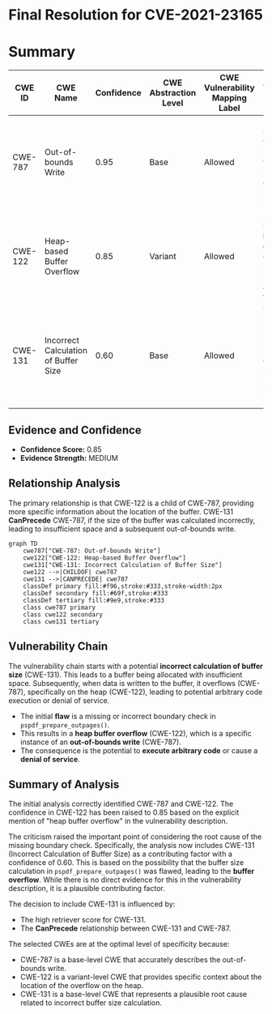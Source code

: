 # Final Resolution for CVE-2021-23165

# Summary
| CWE ID | CWE Name | Confidence | CWE Abstraction Level | CWE Vulnerability Mapping Label | CWE-Vulnerability Mapping Notes |
|---|---|---|---|---|---|
| CWE-787 | Out-of-bounds Write | 0.95 | Base | Allowed | Primary CWE. The vulnerability leads to writing data past the end of the intended buffer. |
| CWE-122 | Heap-based Buffer Overflow | 0.85 | Variant | Allowed |  Secondary CWE. The **heap buffer overflow** occurs because the buffer is allocated on the heap. |
| CWE-131 | Incorrect Calculation of Buffer Size | 0.60 | Base | Allowed | Tertiary CWE. The buffer size may have been calculated incorrectly, leading to insufficient space. |

## Evidence and Confidence

*   **Confidence Score:** 0.85
*   **Evidence Strength:** MEDIUM

## Relationship Analysis
The primary relationship is that CWE-122 is a child of CWE-787, providing more specific information about the location of the buffer. CWE-131 **CanPrecede** CWE-787, if the size of the buffer was calculated incorrectly, leading to insufficient space and a subsequent out-of-bounds write.
```mermaid
graph TD
    cwe787["CWE-787: Out-of-bounds Write"]
    cwe122["CWE-122: Heap-based Buffer Overflow"]
    cwe131["CWE-131: Incorrect Calculation of Buffer Size"]
    cwe122 -->|CHILDOF| cwe787
    cwe131 -->|CANPRECEDE| cwe787
    classDef primary fill:#f96,stroke:#333,stroke-width:2px
    classDef secondary fill:#69f,stroke:#333
    classDef tertiary fill:#9e9,stroke:#333
    class cwe787 primary
    class cwe122 secondary
    class cwe131 tertiary
```

## Vulnerability Chain
The vulnerability chain starts with a potential **incorrect calculation of buffer size** (CWE-131). This leads to a buffer being allocated with insufficient space. Subsequently, when data is written to the buffer, it overflows (CWE-787), specifically on the heap (CWE-122), leading to potential arbitrary code execution or denial of service.
  - The initial **flaw** is a missing or incorrect boundary check in `pspdf_prepare_outpages()`.
  - This results in a **heap buffer overflow** (CWE-122), which is a specific instance of an **out-of-bounds write** (CWE-787).
  - The consequence is the potential to **execute arbitrary code** or cause a **denial of service**.

## Summary of Analysis
The initial analysis correctly identified CWE-787 and CWE-122. The confidence in CWE-122 has been raised to 0.85 based on the explicit mention of "heap buffer overflow" in the vulnerability description.

The criticism raised the important point of considering the root cause of the missing boundary check. Specifically, the analysis now includes CWE-131 (Incorrect Calculation of Buffer Size) as a contributing factor with a confidence of 0.60. This is based on the possibility that the buffer size calculation in `pspdf_prepare_outpages()` was flawed, leading to the **buffer overflow**. While there is no direct evidence for this in the vulnerability description, it is a plausible contributing factor.

The decision to include CWE-131 is influenced by:
  - The high retriever score for CWE-131.
  - The **CanPrecede** relationship between CWE-131 and CWE-787.

The selected CWEs are at the optimal level of specificity because:
  - CWE-787 is a base-level CWE that accurately describes the out-of-bounds write.
  - CWE-122 is a variant-level CWE that provides specific context about the location of the overflow on the heap.
  - CWE-131 is a base-level CWE that represents a plausible root cause related to incorrect buffer size calculation.